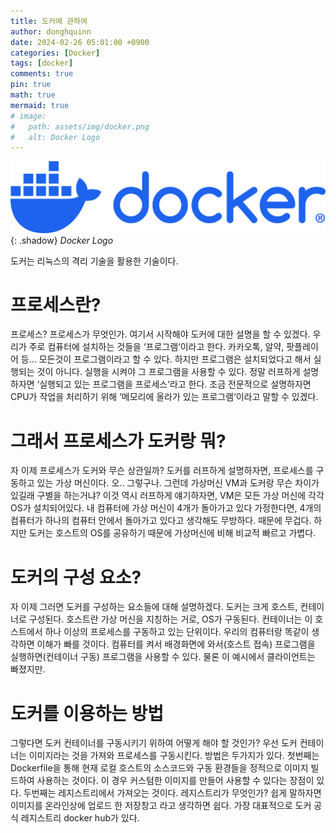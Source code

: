```yaml
---
title: 도커에 관하여
author: donghquinn
date: 2024-02-26 05:01:00 +0900
categories: [Docker]
tags: [docker]
comments: true
pin: true
math: true
mermaid: true
# image:
#   path: assets/img/docker.png
#   alt: Docker Logo
---
```


![Desktop View](assets/img/docker/docker.png){: .shadow}
_Docker Logo_

도커는 리눅스의 격리 기술을 활용한 기술이다.

# 프로세스란?

프로세스? 프로세스가 무엇인가. 여기서 시작해야 도커에 대한 설명을 할 수 있겠다. 우리가 주로 컴퓨터에 설치하는 것들을 ‘프로그램‘이라고 한다. 카카오톡, 알약, 팟플레이어 등… 모든것이 프로그램이라고 할 수 있다. 하지만 프로그램은 설치되었다고 해서 실행되는 것이 아니다. 실행을 시켜야 그 프로그램을 사용할 수 있다. 정말 러프하게 설명하자면 ‘실행되고 있는 프로그램을 프로세스‘라고 한다. 조금 전문적으로 설명하자면 CPU가 작업을 처리하기 위해 ‘메모리에 올라가 있는 프로그램‘이라고 말할 수 있겠다.

# 그래서 프로세스가 도커랑 뭐?

자 이제 프로세스가 도커와 무슨 상관일까? 도커를 러프하게 설명하자면, 프로세스를 구동하고 있는 가상 머신이다. 오.. 그렇구나. 그런데 가상머신 VM과 도커랑 무슨 차이가 있길래 구별을 하는거냐? 이것 역시 러프하게 얘기하자면, VM은 모든 가상 머신에 각각 OS가 설치되어있다. 내 컴퓨터에 가상 머신이 4개가 돌아가고 있다 가정한다면, 4개의 컴퓨터가 하나의 컴퓨터 안에서 돌아가고 있다고 생각해도 무방하다. 때문에 무겁다. 하지만 도커는 호스트의 OS를 공유하기 때문에 가상머신에 비해 비교적 빠르고 가볍다.

# 도커의 구성 요소?

자 이제 그러면 도커를 구성하는 요소들에 대해 설명하겠다. 도커는 크게 호스트, 컨테이너로 구성된다. 호스트란 가상 머신을 지칭하는 거로, OS가 구동된다. 컨테이너는 이 호스트에서 하나 이상의 프로세스를 구동하고 있는 단위이다. 우리의 컴퓨터랑 똑같이 생각하면 이해가 빠를 것이다. 컴퓨터를 켜서 배경화면에 와서(호스트 접속) 프로그램을 실행하면(컨테이너 구동) 프로그램을 사용할 수 있다. 물론 이 예시에서 클라이언트는 빠졌지만.

# 도커를 이용하는 방법

그렇다면 도커 컨테이너를 구동시키기 위하여 어떻게 해야 할 것인가? 우선 도커 컨테이너는 이미지라는 것을 가져와 프로세스를 구동시킨다. 방법은 두가지가 있다. 첫번째는 Dockerfile을 통해 현재 로컬 호스트의 소스코드와 구동 환경들을 정적으로 이미지 빌드하여 사용하는 것이다. 이 경우 커스텀한 이미지를 만들어 사용할 수 있다는 장점이 있다. 두번째는 레지스트리에서 가져오는 것이다. 레지스트리가 무엇인가? 쉽게 말하자면 이미지를 온라인상에 업로드 한 저장창고 라고 생각하면 쉽다. 가장 대표적으로 도커 공식 레지스트리 docker hub가 있다.
